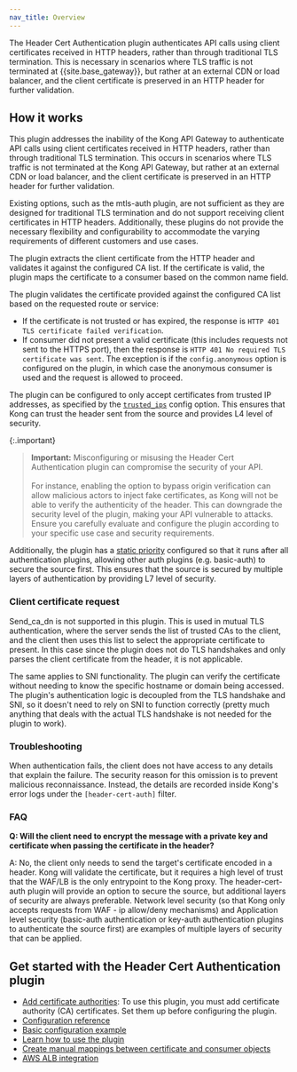 ```yaml
---
nav_title: Overview
---
```


The Header Cert Authentication plugin authenticates API calls using client certificates received in HTTP headers,
rather than through traditional TLS termination.
This is necessary in scenarios where TLS traffic is not terminated at {{site.base_gateway}}, but rather at an external CDN or load balancer,
and the client certificate is preserved in an HTTP header for further validation.

## How it works

This plugin addresses the inability of the Kong API Gateway to authenticate API calls using client certificates received in HTTP headers, rather than through traditional TLS termination. This occurs in scenarios where TLS traffic is not terminated at the Kong API Gateway, but rather at an external CDN or load balancer, and the client certificate is preserved in an HTTP header for further validation.

Existing options, such as the mtls-auth plugin, are not sufficient as they are designed for traditional TLS termination and do not support receiving client certificates in HTTP headers. Additionally, these plugins do not provide the necessary flexibility and configurability to accommodate the varying requirements of different customers and use cases.

The plugin extracts the client certificate from the HTTP header and validates it against the configured CA list. If the certificate is valid, the plugin maps the certificate to a consumer based on the common name field.

The plugin validates the certificate provided against the configured CA list based on the
requested route or service:
* If the certificate is not trusted or has expired, the response is
  `HTTP 401 TLS certificate failed verification`.
* If consumer did not present a valid certificate (this includes requests not
  sent to the HTTPS port), then the response is `HTTP 401 No required TLS certificate was sent`.
  The exception is if the `config.anonymous` option is configured on the plugin, in which
  case the anonymous consumer is used and the request is allowed to proceed.

The plugin can be configured to only accept certificates from trusted IP addresses, as specified by the [`trusted_ips`](/gateway/{{page.release}}/reference/configuration/#trusted_ips) config option. This ensures that Kong can trust the header sent from the source and provides L4 level of security.

{:.important}
> **Important:** Misconfiguring or misusing the Header Cert Authentication plugin can compromise the security of your API.
<br><br>
> For instance, enabling the option to bypass origin verification can allow malicious actors to inject fake certificates, as Kong will not be able to verify the authenticity of the header. This can downgrade the security level of the plugin, making your API vulnerable to attacks. Ensure you carefully evaluate and configure the plugin according to your specific use case and security requirements.

Additionally, the plugin has a [static priority](/konnect/reference/plugins/) configured so that it runs after all authentication plugins, allowing other auth plugins (e.g. basic-auth) to secure the source first. This ensures that the source is secured by multiple layers of authentication by providing L7 level of security.

### Client certificate request

Send_ca_dn is not supported in this plugin. This is used in mutual TLS authentication, where the server sends the list of trusted CAs to the client, and the client then uses this list to select the appropriate certificate to present. In this case since the plugin does not do TLS handshakes and only parses the client certificate from the header, it is not applicable.

The same applies to SNI functionality. The plugin can verify the certificate without needing to know the specific hostname or domain being accessed. The plugin's authentication logic is decoupled from the TLS handshake and SNI, so it doesn't need to rely on SNI to function correctly (pretty much anything that deals with the actual TLS handshake is not needed for the plugin to work).

### Troubleshooting

When authentication fails, the client does not have access to any details that explain the failure. The security reason for this omission is to prevent malicious reconnaissance. Instead, the details are recorded inside Kong's error logs under the `[header-cert-auth]` filter.

### FAQ

**Q: Will the client need to encrypt the message with a private key and certificate when passing the certificate in the header?**

A: No, the client only needs to send the target's certificate encoded in a header. Kong will validate the certificate, but it requires a high level of trust that the WAF/LB is the only entrypoint to the Kong proxy. The header-cert-auth plugin will provide an option to secure the source, but additional layers of security are always preferable. Network level security (so that Kong only accepts requests from WAF - ip allow/deny mechanisms) and Application level security (basic-auth authentication or key-auth authentication plugins to authenticate the source first) are examples of multiple layers of security that can be applied.

## Get started with the Header Cert Authentication plugin

* [Add certificate authorities](/hub/kong-inc/header-cert-auth/how-to/add-cert-authorities/):
To use this plugin, you must add certificate authority (CA) certificates.
Set them up before configuring the plugin.
* [Configuration reference](/hub/kong-inc/header-cert-auth/configuration/)
* [Basic configuration example](/hub/kong-inc/header-cert-auth/how-to/basic-example/)
* [Learn how to use the plugin](/hub/kong-inc/header-cert-auth/how-to/)
* [Create manual mappings between certificate and consumer objects](/hub/kong-inc/header-cert-auth/how-to/manual-mapping-cert-consumers/)
* [AWS ALB integration](/hub/kong-inc/header-cert-auth/how-to/aws-alb-integration/)
